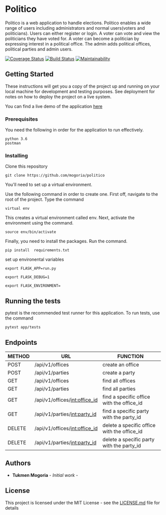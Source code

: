 # Politico

Politico is a web application to handle elections. Politico enables a wide range of users including administrators and normal users(voters and politicians). Users can either register or login. A voter can vote and view the politicians they have voted for. A voter can become a politician by expressing interest in a political office. The admin adds political offices, political parties and admin users. 

[![Coverage Status](https://coveralls.io/repos/github/mogoria/Politico/badge.svg?branch=develop)](https://coveralls.io/github/mogoria/Politico?branch=develop)
[![Build Status](https://travis-ci.org/mogoria/Politico.svg?branch=develop)](https://travis-ci.org/mogoria/Politico)
[![Maintainability](https://api.codeclimate.com/v1/badges/1341fcb8087f9f135ab7/maintainability)](https://codeclimate.com/github/mogoria/Politico/maintainability)

## Getting Started

These instructions will get you a copy of the project up and running on your local machine for development and testing purposes. See deployment for notes on how to deploy the project on a live system.

You can find a live demo of the application [here](https://politico-nbo-cycle-37.herokuapp.com/api/v1)

### Prerequisites

You need the following in order for the application to run effectively.

```
python 3.6
postman
```

### Installing

Clone this repository
```
git clone https://github.com/mogoria/politico
```

You'll need to set up a virtual environment.

Use the following command in order to create one. First off, navigate to the root of the project. Type the command

```
virtual env 
```

This creates a virtual environment called env.
Next, activate the environment using the command.

```
source env/bin/activate
```
Finally, you need to install the packages.
Run the command.

```
pip install  requirements.txt
```
set up environental variables
```
export FLASK_APP=run.py

export FLASK_DEBUG=1

export FLASK_ENVIRONMENT=
```
## Running the tests

pytest is the recommended test runner for this application.
To run tests, use the command
```
pytest app/tests
```

## Endpoints
|   METHOD       |    URL                      | FUNCTION
|  ------------  | ----------                   |  ---------
|   POST         | /api/v1/offices           |  create an office 
|   POST         | /api/v1/parties           |  create a party
|   GET          | /api/v1/offices           |  find all offices
|   GET          | /api/v1/parties           | find all parties
|   GET          | /api/v1/offices/<int:office_id> | find a specific office with the office_id
|   GET          | /api/v1/parties/<int:party_id>  | find a specific party with the party_id
|   DELETE       | /api/v1/offices/<int:office_id> | delete a specific office with the office_id
|   DELETE       | /api/v1/parties/<int:party_id>  | delete a specific party with  the party_id

## Authors

* **Tukmen Mogoria** - *Initial work* - 


## License

This project is licensed under the MIT License - see the [LICENSE.md](LICENSE.md) file for details


